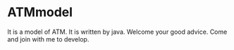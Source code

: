 # ATMmodel
It is a model of ATM.
It is written by java.
Welcome your good advice.
Come and join with me to develop.
